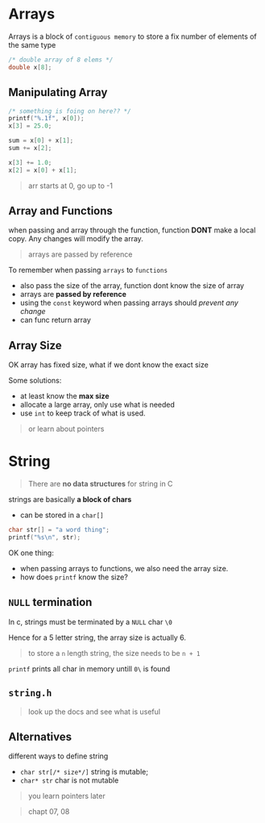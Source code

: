 # Arrays

Arrays is a block of `contiguous memory` to store a fix number of elements of the same type

```c
/* double array of 8 elems */
double x[8];
```

## Manipulating Array

```c
/* something is foing on here?? */
printf("%.1f", x[0]);
x[3] = 25.0;

sum = x[0] + x[1];
sum += x[2];

x[3] += 1.0;
x[2] = x[0] + x[1];
```
> arr starts at 0, go up to -1

## Array and Functions

when passing and array through the function, function **DONT** make a local copy.
Any changes will modify the array.

> arrays are passed by reference

To remember when passing `arrays` to `functions`
- also pass the size of the array, function dont know the size of array
- arrays are **passed by reference**
- using the `const` keyword when passing arrays should *prevent any change*
- can func return array

## Array Size

OK array has fixed size, what if we dont know the exact size

Some solutions:
- at least know the **max size**
- allocate a large array, only use what is needed
- use `int` to keep track of what is used.

> or learn about pointers

# String 

> There are **no data structures** for string in C

strings are basically **a block of chars** 
- can be stored in a `char[]`

```c
char str[] = "a word thing";
printf("%s\n", str);
``` 

OK one thing:
- when passing arrays to functions, we also need the array size.
- how does `printf` know the size?

## `NULL` termination

In c, strings must be terminated by a `NULL` char `\0`

Hence for a 5 letter string, the array size is actually 6.

> to store a `n` length string, the size needs to be `n + 1`

`printf` prints all char in memory untill `0\` is found

## `string.h`

> look up the docs and see what is useful

## Alternatives

different ways to define string
- `char str[/* size*/]` string is mutable;
- `char* str` char is not mutable

> you learn pointers later


> chapt 07, 08